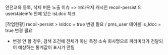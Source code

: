안전교육 등록, 삭제 버튼 노출 이슈 => 브라우저 캐시인 recoil-persist 의 userstateinfo 안에 있는 isLdcc 체크

[작업현황]
recoil-persist > isldcc = true  변경 필요 / pms_user 테이블 is_ldcc = true 변경 필요
- 변경 안 할 경우, 검색 조건에 전체가 아닌 특정 소속 회사명으로 파라미터가 전달되어 예상하는 통계값이 표시가 안됨